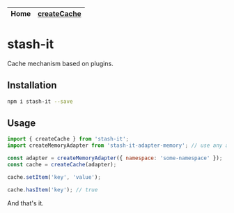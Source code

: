 <table>
  <thead>
    <tr>
      <th><strong>Home</strong></th>
      <th><a href="https://smolak.github.io/stash-it/createCache.html">createCache</a></th>
    </tr>
  </thead>
</table>

# stash-it
Cache mechanism based on plugins.

## Installation

```sh
npm i stash-it --save
```

## Usage

```javascript
import { createCache } from 'stash-it';
import createMemoryAdapter from 'stash-it-adapter-memory'; // use any adapter that works with stash-it

const adapter = createMemoryAdapter({ namespace: 'some-namespace' });
const cache = createCache(adapter);

cache.setItem('key', 'value');

cache.hasItem('key'); // true
```

And that's it.
